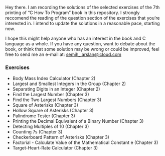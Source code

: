 Hey there. I am recording the solutions of the selected exercises of the 7th printing of “C How To Program” book in this repository. I strongly reccomend the reading of the question section of the exercises that you’re interested in. I intend to update the solutions in a reasonable pace, starting now.

I hope this might help anyone who has an interest in the book and C language as a whole. If you have any question, want to debate about the book, or think that some solution may be wrong or could be improved, feel free to send me an e-mail at: semih_.arslan@icloud.com

### Exercises
 - Body Mass Index Calculator (Chapter 2)
 - Largest and Smallest Integers in the Group (Chapter 2)
 - Separating Digits in an Integer (Chapter 2)
 - Find the Largest Number (Chapter 3)
 - Find the Two Largest Numbers (Chapter 3)
 - Square of Asterisks (Chapter 3)
 - Hollow Square of Asterisks (Chapter 3)
 - Palindrome Tester (Chapter 3)
 - Printing the Decimal Equivalent of a Binary Number (Chapter 3)
 - Detecting Multiples of 10 (Chapter 3)
 - Counting 7s (Chapter 3)
 - Checkerboard Pattern of Asterisks (Chapter 3)
 - Factorial - Calculate Value of the Mathematical Constant e (Chapter 3)
 - Target-Heart-Rate Calculator (Chapter 3)